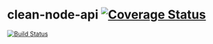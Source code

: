 # clean-node-api [![Coverage Status](https://coveralls.io/repos/github/souzaarj/clean-node-api/badge.svg?branch=master)](https://coveralls.io/github/souzaarj/clean-node-api?branch=master)
[![Build Status](https://travis-ci.com/souzaarj/clean-node-api.svg?branch=master)](https://travis-ci.com/souzaarj/clean-node-api)
